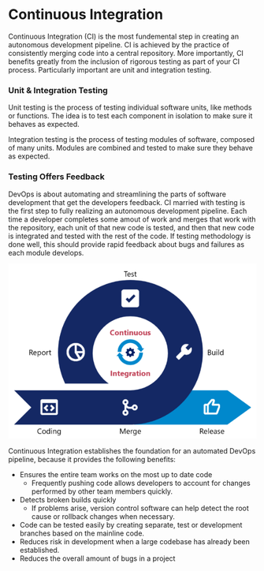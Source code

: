 # Continuous Integration
Continuous Integration (CI) is the most fundemental step in creating an autonomous development pipeline. CI is achieved by the practice of consistently merging code into a central repository. More importantly, CI benefits greatly from the inclusion of rigorous testing as part of your CI process. Particularly important are unit and integration testing. 

### Unit & Integration Testing
Unit testing is the process of testing individual software units, like methods or functions. The idea is to test each component in isolation to make sure it behaves as expected. 
  
Integration testing is the process of testing modules of software, composed of many units. Modules are combined and tested to make sure they behave as expected.

### Testing Offers Feedback
DevOps is about automating and streamlining the parts of software development that get the developers feedback. CI married with testing is the first step to fully realizing an autonomous development pipeline. Each time a developer completes some amout of work and merges that work with the repository, each unit of that new code is tested, and then that new code is integrated and tested with the rest of the code. If testing methodology is done well, this should provide rapid feedback about bugs and failures as each module develops.

  
    
![CI Circle](https://github.com/LiquidPlummer/DevOpsDayLessonPlan/blob/main/continuous-integration-circle.png?raw=true)

Continuous Integration establishes the foundation for an automated DevOps pipeline, because it provides the following benefits:

 - Ensures the entire team works on the most up to date code
    - Frequently pushing code allows developers to account for changes performed by other team members quickly.
 - Detects broken builds quickly
   - If problems arise, version control software can help detect the root cause or rollback changes when necessary.
 - Code can be tested easily by creating separate, test or development branches based on the mainline code.
 - Reduces risk in development when a large codebase has already been established.
 - Reduces the overall amount of bugs in a project

